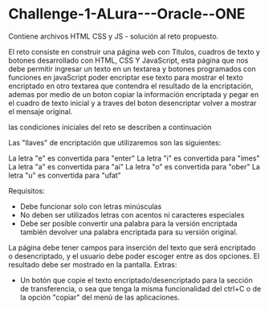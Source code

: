 # Challenge-1-ALura---Oracle--ONE

Contiene archivos HTML CSS y JS - solución al reto propuesto.

El reto consiste en construir una página web con Titulos, cuadros de texto y botones desarrollado con HTML, CSS Y JavaScript, 
esta página que nos debe permitir ingresar un texto en un textarea y  botones programados con funciones en javaScript poder 
encriptar ese texto para mostrar el texto encriptado en otro textarea que contendra el resultado de la encriptación, ademas
por medio de un boton copiar la información encriptada y pegar en el cuadro de texto inicial y a traves del boton desencriptar
volver a mostrar el mensaje original.

las condiciones iniciales del reto se describen a continuación

Las "llaves" de encriptación que utilizaremos son las siguientes:

La letra "e" es convertida para "enter"
La letra "i" es convertida para "imes"
La letra "a" es convertida para "ai"
La letra "o" es convertida para "ober"
La letra "u" es convertida para "ufat"

Requisitos:
- Debe funcionar solo con letras minúsculas
- No deben ser utilizados letras con acentos ni caracteres especiales
- Debe ser posible convertir una palabra para la versión encriptada también devolver una palabra encriptada para su versión original.

La página debe tener campos para
inserción del texto que será encriptado o desencriptado, y el usuario debe poder escoger entre as dos opciones.
El resultado debe ser mostrado en la pantalla.
Extras:
- Un botón que copie el texto encriptado/desencriptado para la sección de transferencia, o sea que tenga la misma funcionalidad del ctrl+C 
o de la opción "copiar" del menú de las aplicaciones.

